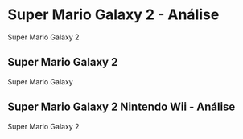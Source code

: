 ---
---

# Super Mario Galaxy 2 - Análise

Super Mario Galaxy 2

## Super Mario Galaxy 2

Super Mario Galaxy

## Super Mario Galaxy 2 Nintendo Wii - Análise

Super Mario Galaxy 2
